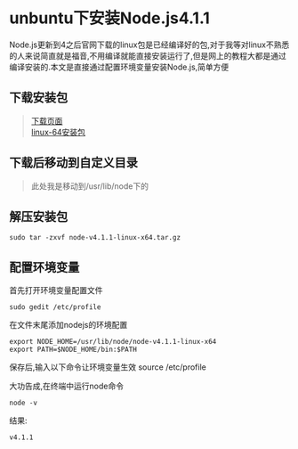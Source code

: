 # unbuntu下安装Node.js4.1.1

Node.js更新到4之后官网下载的linux包是已经编译好的包,对于我等对linux不熟悉的人来说简直就是福音,不用编译就能直接安装运行了,但是网上的教程大都是通过编译安装的.本文是直接通过配置环境变量安装Node.js,简单方便

## 下载安装包
>[下载页面](https://nodejs.org/en/download/)  
[linux-64安装包](https://nodejs.org/dist/v4.1.1/node-v4.1.1-linux-x64.tar.gz)

## 下载后移动到自定义目录  
>此处我是移动到/usr/lib/node下的  

## 解压安装包  

    sudo tar -zxvf node-v4.1.1-linux-x64.tar.gz  
    
## 配置环境变量  
首先打开环境变量配置文件  

    sudo gedit /etc/profile  

在文件末尾添加nodejs的环境配置  

    export NODE_HOME=/usr/lib/node/node-v4.1.1-linux-x64  
    export PATH=$NODE_HOME/bin:$PATH  
    
保存后,输入以下命令让环境变量生效
    source /etc/profile  
    
大功告成,在终端中运行node命令  

    node -v  
    
结果:  

    v4.1.1  
